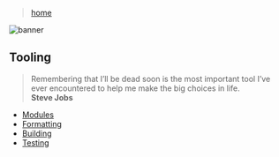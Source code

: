 > [home](../)

![banner](/go/photos/banner.png)

## Tooling

> Remembering that I’ll be dead soon is the most important tool I’ve ever encountered to help me make the big choices in life.  
> **Steve Jobs**

* [Modules](modules)
* [Formatting](formatting)
* [Building](building)
* [Testing](testing)
